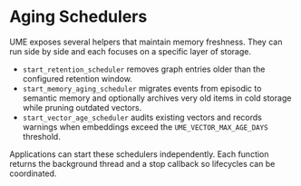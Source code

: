 # Aging Schedulers

UME exposes several helpers that maintain memory freshness. They can run
side by side and each focuses on a specific layer of storage.

- `start_retention_scheduler` removes graph entries older than the configured
  retention window.
- `start_memory_aging_scheduler` migrates events from episodic to semantic
  memory and optionally archives very old items in cold storage while pruning
  outdated vectors.
- `start_vector_age_scheduler` audits existing vectors and records warnings
  when embeddings exceed the `UME_VECTOR_MAX_AGE_DAYS` threshold.

Applications can start these schedulers independently. Each function returns the
background thread and a stop callback so lifecycles can be coordinated.

